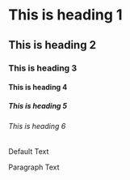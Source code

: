 <link rel="stylesheet" href="/assets/css/styles.css">
<script src="/assets/js/document_include.js"></script> 


<h1>This is heading 1</h1>
<h2>This is heading 2</h2>
<h3>This is heading 3</h3>
<h4>This is heading 4</h4>
<h5>This is heading 5</h5>
<h6>This is heading 6</h6>

Default Text

<p>Paragraph Text</p>

<script>
document.include('/assets/menu.html')
</script>
